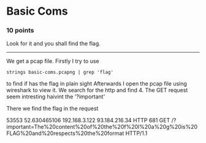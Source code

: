 # Basic Coms
### 10 points
Look for it and you shall find the flag.

---
We get a pcap file. Firstly I try to use 
```
strings basic-coms.pcapng | grep 'flag'
```
to find if has the flag in plain sight
Afterwards I open the pcap file using wireshark to view it. We search for the http and find 4. The GET request seem intresting haivint the '?important'

There we find the flag in the request

53553	52.630465106	192.168.3.122	93.184.216.34	HTTP	681	GET /?important=The%20content%20of%20the%20f%20l%20a%20g%20is%20FLAG%20and%20respects%20the%20format HTTP/1.1 